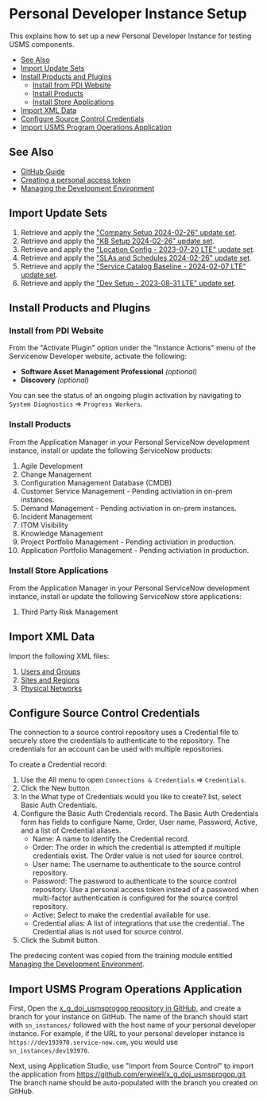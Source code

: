 # Personal Developer Instance Setup

This explains how to set up a new Personal Developer Instance for testing USMS components.

- [See Also](#see-also)
- [Import Update Sets](#import-update-sets)
- [Install Products and Plugins](#install-products-and-plugins)
  - [Install from PDI Website](#install-from-pdi-website)
  - [Install Products](#install-products)
  - [Install Store Applications](#install-store-applications)
- [Import XML Data](#import-xml-data)
- [Configure Source Control Credentials](#configure-source-control-credentials)
- [Import USMS Program Operations Application](#import-usms-program-operations-application)

## See Also

- [GitHub Guide](https://developer.servicenow.com/dev.do#!/guides/tokyo/developer-program/github-guide/github-and-the-developer-site-training-guide-introduction)
- [Creating a personal access token](https://docs.github.com/en/authentication/keeping-your-account-and-data-secure/creating-a-personal-access-token#creating-a-token)
- [Managing the Development Environment](https://developer.servicenow.com/learn/courses/tokyo/app_store_learnv2_devenvironment_tokyo_managing_the_development_environment)

## Import Update Sets

1. Retrieve and apply the ["Company Setup 2024-02-26" update set](./data/Company%20Setup%202024-02-26.xml).
2. Retrieve and apply the ["KB Setup 2024-02-26" update set](./data/KB%20Setup%202024-02-26.xml).
3. Retrieve and apply the ["Location Config - 2023-07-20 LTE" update set](./data/Location%20Config%20-%202023-07-20%20LTE.xml).
4. Retrieve and apply the ["SLAs and Schedules 2024-02-26" update set](./data/SLAs%20and%20Schedules%202024-02-26.xml).
5. Retrieve and apply the ["Service Catalog Baseline - 2024-02-07 LTE" update set](./data/Service%20Catalog%20Baseline%20-%202024-02-07%20LTE.xml).
6. Retrieve and apply the ["Dev Setup - 2023-08-31 LTE" update set](./data/Dev%20Setup%20-%202023-08-31%20LTE.xml).

## Install Products and Plugins

### Install from PDI Website

From the "Activate Plugin" option under the "Instance Actions" menu of the Servicenow Developer website, activate the following:

- **Software Asset Management Professional** *(optional)*
- **Discovery** *(optional)*

You can see the status of an ongoing plugin activation by navigating to `System Diagnostics` ⇒ `Progress Workers`.

### Install Products

From the Application Manager in your Personal ServiceNow development instance, install or update the following ServiceNow products:

1. Agile Development
2. Change Management
3. Configuration Management Database (CMDB)
4. Customer Service Management - Pending activiation in on-prem instances.
5. Demand Management - Pending activiation in on-prem instances.
6. Incident Management
7. ITOM Visibility
8. Knowledge Management
9. Project Portfolio Management - Pending activiation in production.
10. Application Portfolio Management - Pending activiation in production.

### Install Store Applications

From the Application Manager in your Personal ServiceNow development instance, install or update the following ServiceNow store applications:

1. Third Party Risk Management

## Import XML Data

Import the following XML files:

1. [Users and Groups](./data/Users%20and%20Groups.xml)
1. [Sites and Regions](./data/Sites%20and%20Regions.xml)
1. [Physical Networks](./data/Physical%20Networks.xml)

## Configure Source Control Credentials

The connection to a source control repository uses a Credential file to securely store the credentials to authenticate to the repository. The credentials for an account can be used with multiple repositories.

To create a Credential record:

1. Use the All menu to open `Connections & Credentials` ⇒ `Credentials`.
2. Click the New button.
3. In the What type of Credentials would you like to create? list, select Basic Auth Credentials.
4. Configure the Basic Auth Credentials record.
  The Basic Auth Credentials form has fields to configure Name, Order, User name, Password, Active, and a list of Credential aliases.
   - Name: A name to identify the Credential record.
   - Order: The order in which the credential is attempted if multiple credentials exist. The Order value is not used for source control.
   - User name: The username to authenticate to the source control repository.
   - Password: The password to authenticate to the source control repository. Use a personal access token instead of a password when multi-factor authentication is configured for the source control repository.
   - Active: Select to make the credential available for use.
   - Credential alias: A list of integrations that use the credential. The Credential alias is not used for source control.
5. Click the Submit button.

The predecing content was copied from the training module entitled [Managing the Development Environment](https://developer.servicenow.com/learn/courses/tokyo/app_store_learnv2_devenvironment_tokyo_managing_the_development_environment).

## Import USMS Program Operations Application

First, Open the [x_g_doj_usmsprogop repository in GitHub](https://github.com/erwinel/x_g_doj_usmsprogop), and create a branch for your instance on GitHub. The name of the branch should start with `sn_instances/` followed with the host name of your personal developer instance. For example, if the URL to your personal developer instance is `https://dev193970.service-now.com`, you would use `sn_instances/dev193970`.

Next, using Application Studio, use "Import from Source Control" to import the application from <https://github.com/erwinel/x_g_doj_usmsprogop.git>. The branch name should be auto-populated with the branch you created on GitHub.
